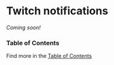 # Twitch notifications

_Coming soon!_

### Table of Contents

Find more in the [Table of Contents](https://github.com/Discord-Bot-Market/carl-bot/blob/main/TOC.md#table-of-contents)
